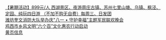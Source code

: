   
[【暑期活动】899元/人 西湖景区、夜游周庄古镇、苏州七里山塘、乌镇、枫泾、定园、纯玩四日游  （不加不购无自费）每周三、日发团](http://www.dianyue.me/archives/168/8yec6kw2bq7zmiqk/)  
[潍坊奎文消防大队举办庆&quot;八一 • 守护幸福”主题军民联欢晚会](http://www.dianyue.me/archives/979/72bon217ou7pg3b9/)  
[鸡西市乡风文明“六个百”文化惠农行动启动](http://www.dianyue.me/archives/507/sq2v7cp4ug0b1rvl/)  
[黄页信息](http://www.dianyue.me/archives/923/4wqrurjyhjoj9gsl/)